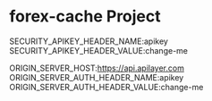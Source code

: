 # forex-cache Project
SECURITY_APIKEY_HEADER_NAME:apikey  
SECURITY_APIKEY_HEADER_VALUE:change-me  

ORIGIN_SERVER_HOST:https://api.apilayer.com  
ORIGIN_SERVER_AUTH_HEADER_NAME:apikey  
ORIGIN_SERVER_AUTH_HEADER_VALUE:change-me  